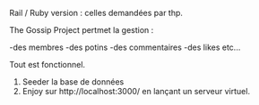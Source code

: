 Rail / Ruby version : celles demandées par thp.

The Gossip Project pertmet la gestion :

-des membres
-des potins
-des commentaires
-des likes
etc...

Tout est fonctionnel.

1. Seeder la base de données
2. Enjoy sur http://localhost:3000/ en lançant un serveur virtuel.
